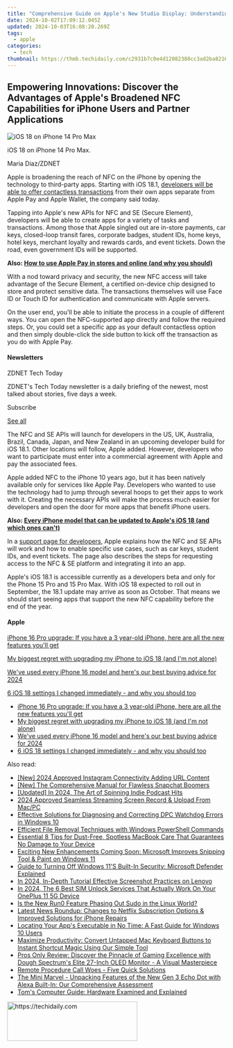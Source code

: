 ```yaml
---
title: "Comprehensive Guide on Apple's New Studio Display: Understanding the Full Spectrum of Its Specifications & Cutting-Edge Capabilities"
date: 2024-10-02T17:09:12.045Z
updated: 2024-10-03T16:08:20.269Z
tags:
  - apple
categories:
  - tech
thumbnail: https://thmb.techidaily.com/c2931b7c0e4d12082380cc3ad2ba8216e12e1526e01d0d5b5d3b87f43d01c2dd.jpg
---
```


## Empowering Innovations: Discover the Advantages of Apple's Broadened NFC Capabilities for iPhone Users and Partner Applications

![iOS 18 on iPhone 14 Pro Max](https://www.zdnet.com/a/img/resize/fc53db38f38d082b527ee96e937caa3e414c1ff0/2024/07/29/96691891-c2e9-417e-916a-a64a0664b693/ios18.jpg?auto=webp&width=1280)

iOS 18 on iPhone 14 Pro Max.

Maria Diaz/ZDNET

Apple is broadening the reach of NFC on the iPhone by opening the technology to third-party apps. Starting with iOS 18.1, [developers will be able to offer contactless transactions](https://www.apple.com/newsroom/2024/08/developers-can-soon-offer-in-app-nfc-transactions-using-the-secure-element/?1723649422) from their own apps separate from Apple Pay and Apple Wallet, the company said today.

Tapping into Apple's new APIs for NFC and SE (Secure Element), developers will be able to create apps for a variety of tasks and transactions. Among those that Apple singled out are in-store payments, car keys, closed-loop transit fares, corporate badges, student IDs, home keys, hotel keys, merchant loyalty and rewards cards, and event tickets. Down the road, even government IDs will be supported.

**Also: [How to use Apple Pay in stores and online (and why you should)](https://www.zdnet.com/article/how-to-use-apple-pay-in-stores-and-online-and-why-you-should/)**

With a nod toward privacy and security, the new NFC access will take advantage of the Secure Element, a certified on-device chip designed to store and protect sensitive data. The transactions themselves will use Face ID or Touch ID for authentication and communicate with Apple servers.

On the user end, you'll be able to initiate the process in a couple of different ways. You can open the NFC-supported app directly and follow the required steps. Or, you could set a specific app as your default contactless option and then simply double-click the side button to kick off the transaction as you do with Apple Pay.

#### Newsletters

ZDNET Tech Today

ZDNET's Tech Today newsletter is a daily briefing of the newest, most talked about stories, five days a week.

 Subscribe

[See all](https://www.zdnet.com/newsletters/)

The NFC and SE APIs will launch for developers in the US, UK, Australia, Brazil, Canada, Japan, and New Zealand in an upcoming developer build for iOS 18.1\. Other locations will follow, Apple added. However, developers who want to participate must enter into a commercial agreement with Apple and pay the associated fees.

Apple added NFC to the iPhone 10 years ago, but it has been natively available only for services like Apple Pay. Developers who wanted to use the technology had to jump through several hoops to get their apps to work with it. Creating the necessary APIs will make the process much easier for developers and open the door for more apps that benefit iPhone users.

**Also: [Every iPhone model that can be updated to Apple's iOS 18 (and which ones can't)](https://www.zdnet.com/article/every-iphone-model-that-can-be-updated-to-apples-new-ios-18-public-beta-and-which-ones-cant/)**

In a [support page for developers](https://developer.apple.com/support/nfc-se-platform/), Apple explains how the NFC and SE APIs will work and how to enable specific use cases, such as car keys, student IDs, and event tickets. The page also describes the steps for requesting access to the NFC & SE platform and integrating it into an app.

Apple's iOS 18.1 is accessible currently as a developers beta and only for the Phone 15 Pro and 15 Pro Max. With iOS 18 expected to roll out in September, the 18.1 update may arrive as soon as October. That means we should start seeing apps that support the new NFC capability before the end of the year.

#### Apple

[iPhone 16 Pro upgrade: If you have a 3 year-old iPhone, here are all the new features you'll get](https://www.zdnet.com/article/iphone-16-pro-and-pro-max-hands-on/ "iPhone 16 Pro upgrade: If you have a 3 year-old iPhone, here are all the new features you'll get")

[My biggest regret with upgrading my iPhone to iOS 18 (and I'm not alone)](https://www.zdnet.com/article/my-biggest-regret-with-upgrading-my-iphone-to-ios-18-and-im-not-alone/ "My biggest regret with upgrading my iPhone to iOS 18 (and I'm not alone)")

[We've used every iPhone 16 model and here's our best buying advice for 2024](https://www.zdnet.com/article/iphone-16-pro-max-buying-advice-2024/ "We've used every iPhone 16 model and here's our best buying advice for 2024")

[6 iOS 18 settings I changed immediately - and why you should too](https://www.zdnet.com/article/6-ios-18-settings-i-changed-immediately-and-why-you-should-too/ "6 iOS 18 settings I changed immediately - and why you should too")

* [iPhone 16 Pro upgrade: If you have a 3 year-old iPhone, here are all the new features you'll get](https://www.zdnet.com/article/iphone-16-pro-and-pro-max-hands-on/ "iPhone 16 Pro upgrade: If you have a 3 year-old iPhone, here are all the new features you'll get")
* [My biggest regret with upgrading my iPhone to iOS 18 (and I'm not alone)](https://www.zdnet.com/article/my-biggest-regret-with-upgrading-my-iphone-to-ios-18-and-im-not-alone/ "My biggest regret with upgrading my iPhone to iOS 18 (and I'm not alone)")
* [We've used every iPhone 16 model and here's our best buying advice for 2024](https://www.zdnet.com/article/iphone-16-pro-max-buying-advice-2024/ "We've used every iPhone 16 model and here's our best buying advice for 2024")
* [6 iOS 18 settings I changed immediately - and why you should too](https://www.zdnet.com/article/6-ios-18-settings-i-changed-immediately-and-why-you-should-too/ "6 iOS 18 settings I changed immediately - and why you should too")

<ins class="adsbygoogle"
     style="display:block"
     data-ad-format="autorelaxed"
     data-ad-client="ca-pub-7571918770474297"
     data-ad-slot="1223367746"></ins>

<ins class="adsbygoogle"
     style="display:block"
     data-ad-client="ca-pub-7571918770474297"
     data-ad-slot="8358498916"
     data-ad-format="auto"
     data-full-width-responsive="true"></ins>

<span class="atpl-alsoreadstyle">Also read:</span>
<div><ul>
<li><a href="https://instagram-videos.techidaily.com/new-2024-approved-instagram-connectivity-adding-url-content/"><u>[New] 2024 Approved Instagram Connectivity Adding URL Content</u></a></li>
<li><a href="https://snapchat-videos.techidaily.com/new-the-comprehensive-manual-for-flawless-snapchat-boomers/"><u>[New] The Comprehensive Manual for Flawless Snapchat Boomers</u></a></li>
<li><a href="https://article-files.techidaily.com/updated-in-2024-the-art-of-spinning-indie-podcast-hits/"><u>[Updated] In 2024, The Art of Spinning Indie Podcast Hits</u></a></li>
<li><a href="https://youtube-web.techidaily.com/approved-seamless-streaming-screen-record-and-upload-from-macpc/"><u>2024 Approved Seamless Streaming Screen Record & Upload From Mac/PC</u></a></li>
<li><a href="https://some-tips.techidaily.com/effective-solutions-for-diagnosing-and-correcting-dpc-watchdog-errors-in-windows-10/"><u>Effective Solutions for Diagnosing and Correcting DPC Watchdog Errors in Windows 10</u></a></li>
<li><a href="https://some-tips.techidaily.com/efficient-file-removal-techniques-with-windows-powershell-commands/"><u>Efficient File Removal Techniques with Windows PowerShell Commands</u></a></li>
<li><a href="https://some-tips.techidaily.com/essential-8-tips-for-dust-free-spotless-macbook-care-that-guarantees-no-damage-to-your-device/"><u>Essential 8 Tips for Dust-Free, Spotless MacBook Care That Guarantees No Damage to Your Device</u></a></li>
<li><a href="https://some-tips.techidaily.com/exciting-new-enhancements-coming-soon-microsoft-improves-snipping-tool-and-paint-on-windows-11/"><u>Exciting New Enhancements Coming Soon: Microsoft Improves Snipping Tool & Paint on Windows 11</u></a></li>
<li><a href="https://some-tips.techidaily.com/guide-to-turning-off-windows-11s-built-in-security-microsoft-defender-explained/"><u>Guide to Turning Off Windows 11'S Built-In Security: Microsoft Defender Explained</u></a></li>
<li><a href="https://screen-mirroring-recording.techidaily.com/in-2024-in-depth-tutorial-effective-screenshot-practices-on-lenovo/"><u>In 2024, In-Depth Tutorial Effective Screenshot Practices on Lenovo</u></a></li>
<li><a href="https://sim-unlock.techidaily.com/in-2024-the-6-best-sim-unlock-services-that-actually-work-on-your-oneplus-11-5g-device-by-drfone-android/"><u>In 2024, The 6 Best SIM Unlock Services That Actually Work On Your OnePlus 11 5G Device</u></a></li>
<li><a href="https://some-tips.techidaily.com/is-the-new-run0-feature-phasing-out-sudo-in-the-linux-world/"><u>Is the New Run0 Feature Phasing Out Sudo in the Linux World?</u></a></li>
<li><a href="https://some-tips.techidaily.com/latest-news-roundup-changes-to-netflix-subscription-options-and-improved-solutions-for-iphone-repairs/"><u>Latest News Roundup: Changes to Netflix Subscription Options & Improved Solutions for iPhone Repairs</u></a></li>
<li><a href="https://some-tips.techidaily.com/locating-your-apps-executable-in-no-time-a-fast-guide-for-windows-10-users/"><u>Locating Your App's Executable in No Time: A Fast Guide for Windows 10 Users</u></a></li>
<li><a href="https://some-tips.techidaily.com/maximize-productivity-convert-untapped-mac-keyboard-buttons-to-instant-shortcut-magic-using-our-simple-tool/"><u>Maximize Productivity: Convert Untapped Mac Keyboard Buttons to Instant Shortcut Magic Using Our Simple Tool</u></a></li>
<li><a href="https://hardware-reviews.techidaily.com/pros-only-review-discover-the-pinnacle-of-gaming-excellence-with-dough-spectrums-elite-27-inch-oled-monitor-a-visual-masterpiece/"><u>Pros Only Review: Discover the Pinnacle of Gaming Excellence with Dough Spectrum's Elite 27-Inch OLED Monitor - A Visual Masterpiece</u></a></li>
<li><a href="https://win11.techidaily.com/remote-procedure-call-woes-five-quick-solutions/"><u>Remote Procedure Call Woes - Five Quick Solutions</u></a></li>
<li><a href="https://buynow-marvelous.techidaily.com/the-mini-marvel-unpacking-features-of-the-new-gen-3-echo-dot-with-alexa-built-in-our-comprehensive-assessment/"><u>The Mini Marvel - Unpacking Features of the New Gen 3 Echo Dot with Alexa Built-In: Our Comprehensive Assessment</u></a></li>
<li><a href="https://hardware-tips.techidaily.com/toms-computer-guide-hardware-examined-and-explained/"><u>Tom's Computer Guide: Hardware Examined and Explained</u></a></li>
</ul></div>

<!-- affiliate ads begin -->
<a href="https://aligracehair.sjv.io/c/5597632/2135399/19272" target="_top" id="2135399">
  <img src="//a.impactradius-go.com/display-ad/19272-2135399" border="0" alt="https://techidaily.com" width="300" height="90"/>
</a>
<img height="0" width="0" src="https://aligracehair.sjv.io/i/5597632/2135399/19272" style="position:absolute;visibility:hidden;" border="0" />
<!-- affiliate ads end -->

